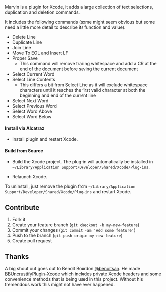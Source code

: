 Marvin is a plugin for Xcode, it adds a large collection of text selections, duplication and deletion commands.

It includes the following commands (some might seem obvious but some need a little more detail to describe its function and value).

- Delete Line
- Duplicate Line
- Join Line
- Move To EOL and Insert LF
- Proper Save
  - This command will remove trailing whitespace and add a CR at the end of the document before saving the current document
- Select Current Word
- Select Line Contents
  - This differs a bit from Select Line as it will exclude whitespace characters until it reaches the first valid character at both the beginning and end of the current line
- Select Next Word
- Select Previous Word
- Select Word Above
- Select Word Below

#### Install via Alcatraz

* Install plugin and restart Xcode.

#### Build from Source

* Build the Xcode project. The plug-in will automatically be installed in `~/Library/Application Support/Developer/Shared/Xcode/Plug-ins`.

* Relaunch Xcode.

To uninstall, just remove the plugin from `~/Library/Application Support/Developer/Shared/Xcode/Plug-ins` and restart Xcode.

## Contribute

1. Fork it
2. Create your feature branch (`git checkout -b my-new-feature`)
3. Commit your changes (`git commit -am 'Add some feature'`)
4. Push to the branch (`git push origin my-new-feature`)
5. Create pull request

## Thanks

A big shout out goes out to Benoît Bourdon [@benoitsan](https://github.com/benoitsan).
He made [BBUncrustifyPlugin-Xcode](https://github.com/benoitsan/BBUncrustifyPlugin-Xcode) which includes private Xcode headers and some convenience methods that is being used in this project.
Without his tremendous work this might not have ever happened.
